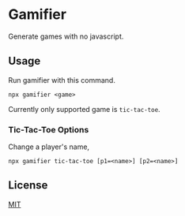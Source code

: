 # Gamifier

Generate games with no javascript.

## Usage

Run gamifier with this command.

`npx gamifier <game>`

Currently only supported game is `tic-tac-toe`.

### Tic-Tac-Toe Options

Change a player's name,

`npx gamifier tic-tac-toe [p1=<name>] [p2=<name>]`

## License

[MIT](https://choosealicense.com/licenses/mit/)